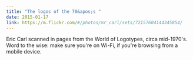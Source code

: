 ```yaml
---
title: "The logos of the 70&apos;s "
date: 2015-01-17
link: https://m.flickr.com/#/photos/mr_carl/sets/72157604144345854/
---
```

 Eric Carl scanned in pages from the World of Logotypes, circa mid-1970's. Word to the wise: make sure you're on Wi-Fi, if you're browsing from a mobile device.
